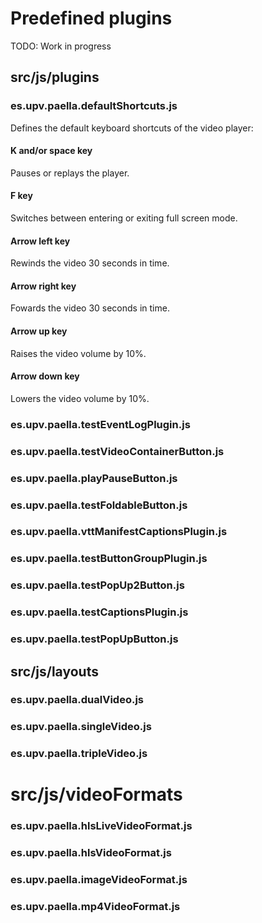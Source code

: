 # Predefined plugins

TODO: Work in progress

## src/js/plugins

### es.upv.paella.defaultShortcuts.js

Defines the default keyboard shortcuts of the video player:

#### K and/or space key

Pauses or replays the player.

#### F key

Switches between entering or exiting full screen mode.

#### Arrow left key

Rewinds the video 30 seconds in time.

#### Arrow right key

Fowards the video 30 seconds in time.

#### Arrow up key

Raises the video volume by 10%.

#### Arrow down key

Lowers the video volume by 10%.

### es.upv.paella.testEventLogPlugin.js

### es.upv.paella.testVideoContainerButton.js

### es.upv.paella.playPauseButton.js

### es.upv.paella.testFoldableButton.js

### es.upv.paella.vttManifestCaptionsPlugin.js

### es.upv.paella.testButtonGroupPlugin.js

### es.upv.paella.testPopUp2Button.js

### es.upv.paella.testCaptionsPlugin.js

### es.upv.paella.testPopUpButton.js



## src/js/layouts

### es.upv.paella.dualVideo.js

### es.upv.paella.singleVideo.js

### es.upv.paella.tripleVideo.js



# src/js/videoFormats

### es.upv.paella.hlsLiveVideoFormat.js

### es.upv.paella.hlsVideoFormat.js

### es.upv.paella.imageVideoFormat.js

### es.upv.paella.mp4VideoFormat.js
